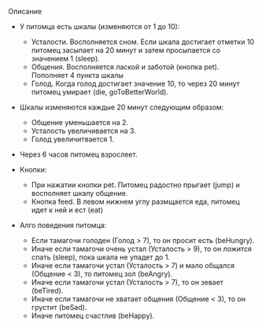 Описание
* У питомца есть шкалы (изменяются от 1 до 10):
    - Усталости. Восполняется сном. Если шкала достигает отметки 10 питомец
    засыпает на 20 минут и затем просыпается со значением 1 (sleep).
    - Общения. Восполняется лаской и заботой (кнопка pet). Пополняет 4 пункта шкалы
    - Голод. Когда голод достигает значение 10, то через 20 минут питомец
    умирает (die, goToBetterWorld).

* Шкалы изменяются каждые 20 минут следующим образом:
    - Общение уменьшается на 2.
    - Усталость увеличивается на 3.
    - Голод увеличитвается 1.

* Через 6 часов питомец взрослеет.

* Кнопки:
    - При нажатии кнопки pet. Питомец радостно прыгает (jump) и восполняет шкалу общение.
    - Кнопка feed. В левом нижнем углу размщается еда, питомец идет к ней и ест (eat)

* Алго поведения питомца:
    - Если тамагочи голоден (Голод > 7), то он просит есть (beHungry).
    - Иначе если тамагочи очень устал (Усталость > 9), то он ложится спать (sleep), пока шкала не упадет
    до 1.
    - Иначе если тамагочи устал (Усталость > 7) и мало общался (Общение < 3), то питомец зол (beAngry).
    - Иначе если тамагочи устал (Усталость > 7), то он зевает (beTired).
    - Иначе если тамагочи не хватает общения (Общение < 3), то он грустит (beSad).
    - Иначе питомец счастлив (beHappy).


